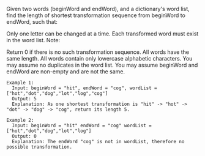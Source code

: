 Given two words (beginWord and endWord), and a dictionary's word list, find the length of shortest transformation sequence from beginWord to endWord, such that:

Only one letter can be changed at a time.
Each transformed word must exist in the word list.
Note:

Return 0 if there is no such transformation sequence.
All words have the same length.
All words contain only lowercase alphabetic characters.
You may assume no duplicates in the word list.
You may assume beginWord and endWord are non-empty and are not the same.

```
Example 1:
  Input: beginWord = "hit", endWord = "cog", wordList = ["hot","dot","dog","lot","log","cog"]
  Output: 5
  Explanation: As one shortest transformation is "hit" -> "hot" -> "dot" -> "dog" -> "cog", return its length 5.

Example 2:
  Input: beginWord = "hit" endWord = "cog" wordList = ["hot","dot","dog","lot","log"]
  Output: 0
  Explanation: The endWord "cog" is not in wordList, therefore no possible transformation.
```

